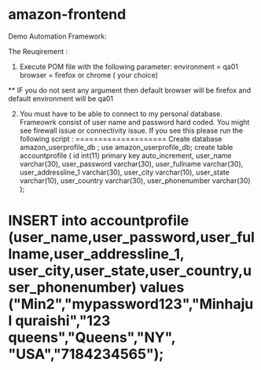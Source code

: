 # amazon-frontend
Demo Automation Framework:

The Reuqirement : 
1) Execute POM file with the following parameter:
  environment = qa01
  browser = firefox or chrome ( your choice)
  
  ** IF you do not sent any argument then default browser will be firefox and default environment will be qa01
  
2) You must have to be able to connect to my personal database. Frameowrk consist of user name and password hard coded. You might see firewall issue or connectivity issue. If you see this please run the following script :
====================
Create database amazon_userprofile_db ;
use amazon_userprofile_db;
create table accountprofile (
	id int(11) primary key auto_increment,
	user_name varchar(30),
	user_password varchar(30),
	user_fullname varchar(30),
	user_addressline_1 varchar(30),
	user_city varchar(10),
	user_state varchar(10),
	user_country varchar(30),
	user_phonenumber varchar(30)
);	

INSERT into accountprofile (user_name,user_password,user_fullname,user_addressline_1,
	user_city,user_state,user_country,user_phonenumber) values ("Min2","mypassword123","Minhajul quraishi","123 queens","Queens","NY",
			"USA","7184234565");
===============================
